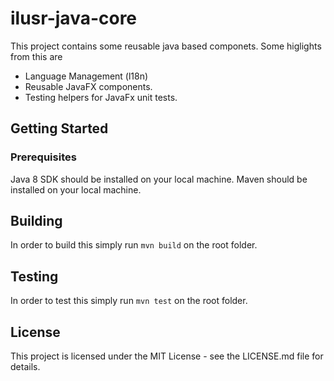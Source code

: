 # ilusr-java-core
This project contains some reusable java based componets. Some higlights from this are
* Language Management (l18n)
* Reusable JavaFX components.
* Testing helpers for JavaFx unit tests.

## Getting Started
### Prerequisites
Java 8 SDK should be installed on your local machine.
Maven should be installed on your local machine.

## Building
In order to build this simply run `mvn build` on the root folder.

## Testing
In order to test this simply run `mvn test` on the root folder.

## License
This project is licensed under the MIT License - see the LICENSE.md file for details.
